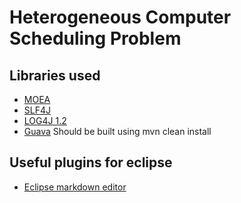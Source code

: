 # Heterogeneous Computer Scheduling Problem

## Libraries used
* [MOEA](http://moeaframework.org/index.html)
* [SLF4J](http://www.slf4j.org/)
* [LOG4J 1.2](https://logging.apache.org/log4j/1.2/)
* [Guava](https://github.com/google/guava) Should be built using mvn clean install   

## Useful plugins for eclipse
* [Eclipse markdown editor](https://github.com/winterstein/Eclipse-Markdown-Editor-Plugin/)  